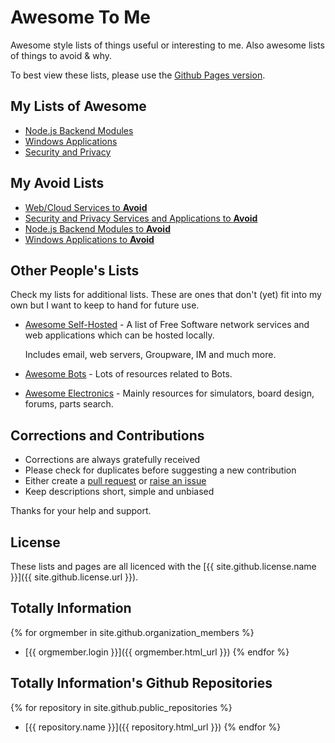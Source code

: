 # Awesome To Me
Awesome style lists of things useful or interesting to me. Also awesome lists of things to avoid &amp; why.

To best view these lists, please use the [Github Pages version](https://totallyinformation.github.io/awesome-to-me/).

## My Lists of Awesome
- [Node.js Backend Modules](nodejs-backend-modules.md)
- [Windows Applications](windows-apps.md)
- [Security and Privacy](security-privacy.md)

## My Avoid Lists
- [Web/Cloud Services to **Avoid**](web-avoid.md)
- [Security and Privacy Services and Applications to **Avoid**](security-avoid.md)
- [Node.js Backend Modules to **Avoid**](nodejs-backend-avoid.md)
- [Windows Applications to **Avoid**](windows-avoid.md)

## Other People's Lists
Check my lists for additional lists. These are ones that don't (yet) fit into my own but I want to keep to hand for future use.
- [Awesome Self-Hosted](https://github.com/Kickball/awesome-selfhosted) - 
  A list of Free Software network services and web applications which can be hosted locally.

  Includes email, web servers, Groupware, IM and much more.
  
- [Awesome Bots](https://github.com/BotCube/awesome-bots) - Lots of resources related to Bots.

- [Awesome Electronics](https://github.com/monostable/awesome-electronics) - 
  Mainly resources for simulators, board design, forums, parts search.

## Corrections and Contributions
- Corrections are always gratefully received
- Please check for duplicates before suggesting a new contribution
- Either create a [pull request](https://github.com/TotallyInformation/awesome-to-me/pulls) or [raise an issue](https://github.com/TotallyInformation/awesome-to-me/issues)
- Keep descriptions short, simple and unbiased

Thanks for your help and support.

## License
These lists and pages are all licenced with the [{{ site.github.license.name }}]({{ site.github.license.url }}).

## Totally Information
{% for orgmember in site.github.organization_members %}
  * [{{ orgmember.login }}]({{ orgmember.html_url }})
{% endfor %}

## Totally Information's Github Repositories
{% for repository in site.github.public_repositories %}
  * [{{ repository.name }}]({{ repository.html_url }})
{% endfor %}
